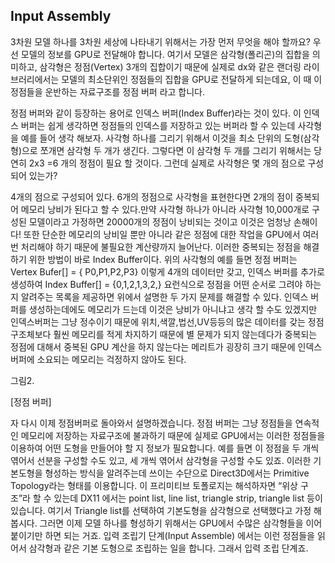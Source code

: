 ## Input Assembly
3차원 모델 하나를 3차원 세상에 나타내기 위해서는 가장 먼저 무엇을 해야 할까요?
우선 모델의 정보를 GPU로 전달해야 합니다.
여기서 모델은 삼각형(폴리곤)의 집합을 의미하고, 삼각형은 정점(Vertex) 3개의 집합이기 때문에 실제로 dx와 같은 랜더링 라이브러리에서는 모델의 최소단위인 정점들의 집합을 GPU로 전달하게 되는데요, 이 때 이 정점들을 운반하는 자료구조를 정점 버퍼 라고 합니다.

정점 버퍼와 같이 등장하는 용어로 인덱스 버퍼(Index Buffer)라는 것이 있다. 이 인덱스 버퍼는 쉽게 생각하면 정점들의 인덱스를 저장하고 있는 버퍼라 할 수 있는데 사각형을 예를 들어 생각 해보자. 사각형 하나를 그리기 위해서 이것을 최소 단위의 도형(삼각형)으로 쪼개면 삼각형 두 개가 생긴다. 그렇다면 이 삼각형 두 개를 그리기 위해서는 당연히 2x3 =6 개의 정점이 필요 할 것이다. 그런데 실제로 사각형은 몇 개의 점으로 구성되어 있는가?

4개의 점으로 구성되어 있다.
6개의 정점으로 사각형을 표현한다면 2개의 점이 중복되어 메모리 낭비가 된다고 할 수 있다.만약 사각형 하나가 아니라 사각형 10,000개로 구성된 모델이라고 가정하면 20000개의 정점이 낭비되는 것이고 이것은 엄청낭 손해이다! 또한 단순한 메모리의 낭비일 뿐만 아니라 같은 정점에 대한 작업을 GPU에서 여러번 처리해야 하기 때문에 불필요한 계산량까지 늘어난다. 이러한 중복되는 정점을 해결하기 위한 방법이 바로 Index Buffer이다. 위의 사각형의 예를 들면 정점 버퍼는 Vertex Bufer[] = { P0,P1,P2,P3} 이렇게 4개의 데이터만 갖고, 인덱스 버퍼를 추가로 생성하여 Index Buffer[] = {0,1,2,1,3,2,} 요런식으로 정점을 어떤 순서로 그려야 하는지 알려주는 목록을 제공하면 위에서 설명한 두 가지 문제를 해결할 수 있다. 인덱스 버퍼를 생성하는데에도 메모리가 드는데 이것은 낭비가 아니냐고 생각 할 수도 있겠지만
인덱스버퍼는 그냥 정수이기 때문에 위치,색깔,법선,UV등등의 많은 데이터를 갖는 정점 구조체보다 훨씬 메모리를 적게 차지하기 때문에 별 문제가 되지 않는데다가
중복되는 정점에 대해서 중복된 GPU 계산을 하지 않는다는 메리트가 굉장히 크기 때문에 인덱스 버퍼에 소요되는 메모리는 걱정하지 않아도 된다.

그림2.

[정점 버퍼]

자 다시 이제 정점버퍼로 돌아와서 설명하겠습니다.
정점 버퍼는 그냥 정점들을 연속적인 메모리에 저장하는 자료구조에 불과하기 때문에 실제로 GPU에서는 이러한 정점들을 이용하여 어떤 도형을 만들어야 할 지 정보가 필요합니다. 예를 들면 이 정점을 두 개씩 엮어서 선분을 구성할 수도 있고, 세 개씩 엮어서 삼각형을 구성할 수도 있죠. 이러한 기본도형을 형성하는 방식을 알려주는데 쓰이는 수단으로 Direct3D에서는 Primitive Topology라는 형태를 이용합니다. 이 프리미티브 토폴로지는 해석하자면 “위상 구조”라 할 수 있는데 DX11 에서는 point list, line list, triangle strip, triangle list 등이 있습니다. 여기서 Triangle list를 선택하여 기본도형을 삼각형으로 선택했다고 가정 해 봅시다. 그러면 이제 모델 하나를 형성하기 위해서는 GPU에서 수많은 삼각형들을 이어 붙이기만 하면 되는 거죠.
입력 조립기 단계(Input Assemble) 에서는 이런 정점들을 읽어서 삼각형과 같은 기본 도형으로 조립하는 일을 합니다. 그래서 입력 조립 단계죠.
